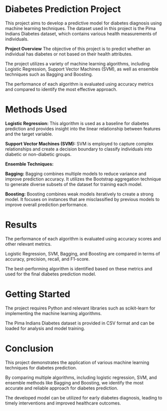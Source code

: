 # **Diabetes Prediction Project**
This project aims to develop a predictive model for diabetes diagnosis using machine learning techniques. The dataset used in this project is the Pima Indians Diabetes dataset, which contains various health measurements of individuals.


**Project Overview**
The objective of this project is to predict whether an individual has diabetes or not based on their health attributes.

The project utilizes a variety of machine learning algorithms, including Logistic Regression, Support Vector Machines (SVM), as well as ensemble techniques such as Bagging and Boosting.

The performance of each algorithm is evaluated using accuracy metrics and compared to identify the most effective approach.


# **Methods Used**

**Logistic Regression:** This algorithm is used as a baseline for diabetes prediction and provides insight into the linear relationship between features and the target variable.

**Support Vector Machines (SVM):** SVM is employed to capture complex relationships and create a decision boundary to classify individuals into diabetic or non-diabetic groups.

**Ensemble Techniques:**

**Bagging:** Bagging combines multiple models to reduce variance and improve prediction accuracy. It utilizes the Bootstrap aggregation technique to generate diverse subsets of the dataset for training each model.

**Boosting:** Boosting combines weak models iteratively to create a strong model. It focuses on instances that are misclassified by previous models to improve overall prediction performance.


# **Results**
The performance of each algorithm is evaluated using accuracy scores and other relevant metrics.

Logistic Regression, SVM, Bagging, and Boosting are compared in terms of accuracy, precision, recall, and F1-score.

The best-performing algorithm is identified based on these metrics and used for the final diabetes prediction model.


# **Getting Started**
The project requires Python and relevant libraries such as scikit-learn for implementing the machine learning algorithms.

The Pima Indians Diabetes dataset is provided in CSV format and can be loaded for analysis and model training.


# **Conclusion**
This project demonstrates the application of various machine learning techniques for diabetes prediction.

By comparing multiple algorithms, including logistic regression, SVM, and ensemble methods like Bagging and Boosting, we identify the most accurate and reliable approach for diabetes prediction.

The developed model can be utilized for early diabetes diagnosis, leading to timely interventions and improved healthcare outcomes.
